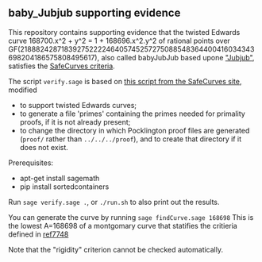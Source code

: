 baby\_Jubjub supporting evidence
--------------------------

This repository contains supporting evidence that the twisted Edwards curve
168700.x^2 + y^2 = 1 + 168696.x^2.y^2 of rational points over
GF(21888242871839275222246405745257275088548364400416034343698204186575808495617),
also called babyJubJub based upone ["Jubjub"](https://z.cash/technology/jubjub.html),
satisfies the [SafeCurves criteria](https://safecurves.cr.yp.to/index.html).

The script ``verify.sage`` is based on
[this script from the SafeCurves site](https://safecurves.cr.yp.to/verify.html),
modified

* to support twisted Edwards curves;
* to generate a file 'primes' containing the primes needed for primality proofs,
  if it is not already present;
* to change the directory in which Pocklington proof files are generated
  (``proof/`` rather than ``../../../proof``), and to create that directory
  if it does not exist.

Prerequisites:

* apt-get install sagemath
* pip install sortedcontainers

Run ``sage verify.sage .``, or ``./run.sh`` to also print out the results.

You can generate the curve by running `sage findCurve.sage 168698`
This is the lowest A=168698 of a montgomary curve that statifies the 
critieria defined in [ref7748](https://tools.ietf.org/html/rfc7748)

Note that the "rigidity" criterion cannot be checked automatically.

